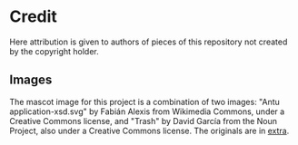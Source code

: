 Credit
======
Here attribution is given to authors of pieces of this repository not created
by the copyright holder.

Images
------
The mascot image for this project is a combination of two images:
"Antu application-xsd.svg" by Fabián Alexis from Wikimedia Commons, under a
Creative Commons license, and "Trash" by David García from the Noun Project,
also under a Creative Commons license. The originals are in [extra](extra/).